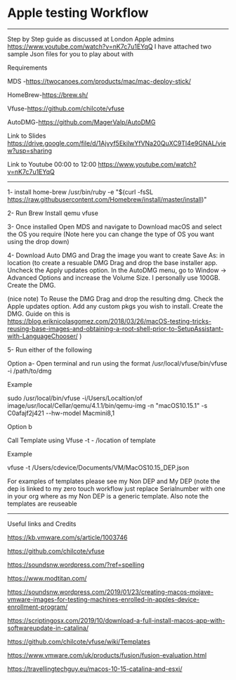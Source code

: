 # Apple testing Workflow

------------------------------------------------------------------------------------------------------------------------------
Step by Step guide as discussed at London Apple admins https://www.youtube.com/watch?v=nK7c7u1EYqQ
I have attached two sample Json files for you to play about with

Requirements

MDS -https://twocanoes.com/products/mac/mac-deploy-stick/

HomeBrew-https://brew.sh/

Vfuse-https://github.com/chilcote/vfuse

AutoDMG-https://github.com/MagerValp/AutoDMG

Link to Slides
https://drive.google.com/file/d/1Ajvyf5EkilwYfVNa20QuXC9TI4e9GNAL/view?usp=sharing

Link to Youtube 00:00 to 12:00
https://www.youtube.com/watch?v=nK7c7u1EYqQ


------------------------------------------------------------------------------------------------------------------------------
1- 
install home-brew  /usr/bin/ruby -e "$(curl -fsSL https://raw.githubusercontent.com/Homebrew/install/master/install)"

2- 
Run Brew Install qemu vfuse

3-
Once installed Open MDS and navigate to  Download macOS and select the OS you require
(Note here you can change the type of OS you want using the drop down)

4-
Download  Auto DMG and Drag the image you want to create
Save As: in location
(to create a resuable DMG
Drag and drop the base installer app.
Uncheck the Apply updates option.
In the AutoDMG menu, go to Window -> Advanced Options and increase the Volume Size. I personally use 100GB.
Create the DMG.

(nice note)
To Reuse the DMG
Drag and drop the resulting dmg.
Check the Apple updates option.
Add any custom pkgs you wish to install.
Create the DMG.
Guide on this is https://blog.eriknicolasgomez.com/2018/03/26/macOS-testing-tricks-reusing-base-images-and-obtaining-a-root-shell-prior-to-SetupAssistant-with-LanguageChooser/
)

5- Run either of the following

Option a- Open terminal and run using the format
/usr/local/vfuse/bin/vfuse -i /path/to/dmg

Example 

sudo /usr/local/bin/vfuse  -i/Users/Localtion/of image/usr/local/Cellar/qemu/4.1.1/bin/qemu-img -n "macOS10.15.1" -s C0afajf2j421 --hw-model Macmini8,1

Option b

Call Template using Vfuse -t - /location of template


Example

vfuse -t /Users/cdevice/Documents/VM/MacOS10.15_DEP.json


For examples of templates please see my Non DEP and My DEP (note the dep is linked to my zero touch workflow just replace Serialnumber with one in your org where as my Non DEP is a generic template. Also note the templates are reuseable








------------------------------------------------------------------------------------------------------------------------------
Useful links and Credits

https://kb.vmware.com/s/article/1003746

https://github.com/chilcote/vfuse

https://soundsnw.wordpress.com/?ref=spelling

https://www.modtitan.com/

https://soundsnw.wordpress.com/2019/01/23/creating-macos-mojave-vmware-images-for-testing-machines-enrolled-in-apples-device-enrollment-program/

https://scriptingosx.com/2019/10/download-a-full-install-macos-app-with-softwareupdate-in-catalina/

https://github.com/chilcote/vfuse/wiki/Templates

https://www.vmware.com/uk/products/fusion/fusion-evaluation.html

https://travellingtechguy.eu/macos-10-15-catalina-and-esxi/

